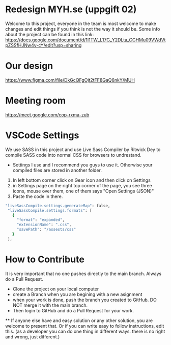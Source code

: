 # Redesign MYH.se (uppgift 02)
Welcome to this project, everyone in the team is most welcome to make changes and edit things if you think is not the way it should be.
Some info about the project can be found in this link:
https://docs.google.com/document/d/1I1TW_L17G_Y2DLta_CGHMu09VWdVtpZSSfHJNw4v-cY/edit?usp=sharing

# Our design
https://www.figma.com/file/DkGcQFgOjt2tFF8GaQ6nkY/MUH

# Meeting room
https://meet.google.com/cop-rxma-zub

# VSCode Settings
We use SASS in this project and use Live Sass Compiler by Ritwick Dey to compile SASS code into normal CSS for browsers to undrestand.
 - Settings I use and I recommend you guys to use it. Otherwise your compiled files are stored in another folder.
 1. In left bottom corner click on Gear icon and then click on Settings
 2. in Settings page on the right top corner of the page, you see three icons, mouse over them, one of them says "Open Settings (JSON)"
 3. Paste the code in there.
 ```sh
"liveSassCompile.settings.generateMap": false,
  "liveSassCompile.settings.formats": [
    {
      "format": "expanded",
      "extensionName": ".css",
      "savePath": "/assests/css"
    }
  ],
```
# How to Contribute
It is very important that no one pushes directly to the main branch. Always do a Pull Request.
- Clone the project on your local computer
- create a Branch when you are begining with a new asignment
- when your work is done, push the branch you created to GitHub. DO NOT merge it with the main branch.
- Then login to GitHub and do a Pull Request for your work.

** If anyone else have and easy solution or any other solution, you are welcome to present that. Or if you can write easy to follow instructions, edit this. (as a developer you can do one thing in different ways. there is no right and wrong, just different.)
